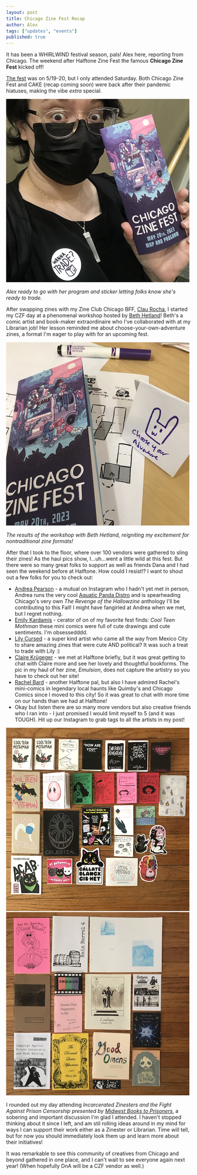 ```yaml
---
layout: post
title: Chicago Zine Fest Recap
author: Alex
tags: ["updates", "events"]
published: true
---
```


It has been a WHIRLWIND festival season, pals! Alex here, reporting from Chicago. The weekend after Halftone Zine Fest the famous **Chicago Zine Fest** kicked off!

[The fest](https://www.chicagozinefest.org/czf2023.html) was on 5/19-20, but I only attended Saturday. Both Chicago Zine Fest and CAKE (recap coming soon) were back after their pandemic hiatuses, making the vibe *extra* special. 

![photograph of Alex holding up the Chicago Zine Fest program with a sticker on that says "Wanna Trade?"](/assets/img/post/2023_6_14_aokczf1.png)

*Alex ready to go with her program and sticker letting folks know she's ready to trade.*

After swapping zines with my Zine Club Chicago BFF, [Clau Rocha](https://www.instagram.com/frog.eyes.toad.heart/), I started my CZF day at a phenomenal workshop hosted by [Beth Hetland](https://www.beth-hetland.com/)! Beth's a comic artist and book-maker extraordinaire who I've collaborated with at my Librarian job! Her lesson reminded me about choose-your-own-adventure zines, a format I'm eager to play with for an upcoming fest. 

![photograph of a mini choose-your-own-adventure zine, the Chicago Zine Fest program, and a purple marker on a table](/assets/img/post/2023_6_14_aokczf2.png)

*The results of the workshop with Beth Hetland, reigniting my excitement for nontraditional zine formats!*

After that I took to the floor, where over 100 vendors were gathered to sling their zines! As the haul pics show, I...uh...went a little wild at this fest. But there were so many great folks to support as well as friends Dana and I had seen the weekend before at Halftone. How could I resist!? I want to shout out a few folks for you to check out:
+ [Andrea Pearson](https://www.apearsonart.com) - a mutual on Instagram who I hadn't yet met in person, Andrea runs the very cool [Aquatic Panda Distro](https://www.instagram.com/aquatic_panda_distro/) and is spearheading Chicago's very own *The Revenge of the Hallowzine* anthology I'll be contributing to this Fall! I might have fangirled at Andrea when we met, but I regret nothing.
+ [Emily Kardamis](https://www.emilykardamis.com) - cerator of on of my favorite fest finds: *Cool Teen Mothman* these mini comics were full of cute drawings and cute sentiments. I'm obsessedddd.
+ [Lily Cursed](https://www.instagram.com/un_cursed/) - a super kind artist who came all the way from Mexico City to share amazing zines that were cute AND political? It was such a treat to trade with Lily :)
+ [Claire Krügeger](http://www.clairekrueger.com/) - we met at Halftone briefly, but it was great getting to chat with Claire more and see her lovely and thoughtful bookforms. The pic in my haul of her zine, *Emulsion*, does not capture the artistry so you have to check out her site!
+ [Rachel Bard](https://www.rachelbard.com/) - another Halftone pal, but also I have admired Rachel's mini-comics in legendary local haunts like Quimby's and Chicago Comics since I moved to this city! So it was great to chat with more time on our hands than we had at Halftone!
+ Okay but listen there are so many more vendors but also creative friends who I ran into - I just promised I would limit myself to 5 (and it was TOUGH). Hit up our Instagram to grab tags to all the artists in my post!

![photograph of 1/2 of Alex's CZF haul on a hardwood floor including mini zines, stickers, and prints](/assets/img/post/2023_6_14_aokczf3.png)
![photograph of 1/2 Alex's CZF haul on a hardwood floor including mini zines, stickers, and prints](/assets/img/post/2023_6_14_aokczf4.png)

I rounded out my day attending *Incarcerated Zinesters and the Fight Against Prison Censorship presented by [Midwest Books to Prisoners](https://www.midwestbookstoprisoners.org/)*, a sobering and important discussion I'm glad I attended. I haven't stopped thinking about it since I left, and am stil rolling ideas around in my mind for ways I can support their work either as a Zinester or Librarian. Time will tell, but for now you should immediately look them up and learn more about their initiatives!

It was remarkable to see this community of creatives from Chicago and beyond gathered in one place, and I can't wait to see everyone again next year! (When hopefully DnA will be a CZF vendor as well.)
<!--more-->
